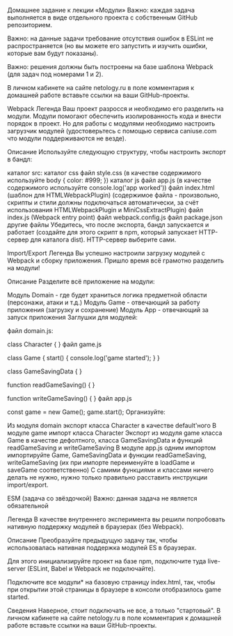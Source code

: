 Домашнее задание к лекции «Модули»
Важно: каждая задача выполняется в виде отдельного проекта с собственным GitHub репозиторием.

Важно: на данные задачи требование отсутствия ошибок в ESLint не распространяется (но вы можете его запустить и изучить ошибки, которые вам будут показаны).

Важно: решения должны быть построены на базе шаблона Webpack (для задач под номерами 1 и 2).

В личном кабинете на сайте netology.ru в поле комментария к домашней работе вставьте ссылки на ваши GitHub-проекты.

Webpack
Легенда
Ваш проект разросся и необходимо его разделить на модули. Модули помогают обеспечить изолированность кода и внести порядок в проект. Но для работы с модулями необходимо настроить загрузчик модулей (удостоверьтесь с помощью сервиса caniuse.com что модули поддерживаются не везде).

Описание
Используйте следующую структуру, чтобы настроить экспорт в бандл:

каталог src:
каталог css
файл style.css (в качестве содержимого используйте body { color: #999; })
каталог js
файл app.js (в качестве содержимого используйте console.log('app worked'))
файл index.html (шаблон для HTMLWebpackPlugin) (содержимое файла - произвольно, скрипты и стили должны подключаться автоматически, за счёт использования HTMLWebpackPlugin и MiniCssExtractPlugin)
файл index.js (Webpack entry point)
файл webpack.config.js
файл package.json
другие файлы
Убедитесь, что после экспорта, бандл запускается и работает (создайте для этого скрипт в npm, который запускает HTTP-сервер для каталога dist). HTTP-сервер выберите сами.

Import/Export
Легенда
Вы успешно настроили загрузку модулей с Webpack и сборку приложения. Пришло время всё грамотно разделить на модули!

Описание
Разделите всё приложение на модули:

Модуль Domain - где будет храниться логика предметной области (персонажи, атаки и т.д.)
Модуль Game - отвечающий за работу приложения (загрузку и сохранение)
Модуль App - отвечающий за запуск приложения
Заглушки для модулей:

файл domain.js:

class Character {
}
файл game.js

class Game {
  start() {
    console.log('game started');
  }
}

class GameSavingData {
}

function readGameSaving() {
}

function writeGameSaving() {
}
файл app.js

const game = new Game();
game.start();
Организуйте:

Из модуля domain экспорт класса Character в качестве default'ного
В модуле game импорт класса Character
Экспорт из модуля game класса Game в качестве дефолтного, класса GameSavingData и функций readGameSaving и writeGameSaving
В модуле app.js одним импортом импортируйте Game, GameSavingData и функции readGameSaving, writeGameSaving (их при импорте переименуйте в loadGame и saveGame соответственно)
С самими функциями и классами ничего делать не нужно, нужно только правильно расставить инструкции import/export.

ESM (задача со звёздочкой)
Важно: данная задача не является обязательной

Легенда
В качестве внутреннего эксперимента вы решили попробовать нативную поддержку модулей в браузерах (без Webpack).

Описание
Преобразуйте предыдущую задачу так, чтобы использовалась нативная поддержка модулей ES в браузерах.

Для этого инициализируйте проект на базе npm, подключите туда live-server (ESLint, Babel и Webpack не подключайте).

Подключите все модули* на базовую страницу index.html, так, чтобы при открытии этой страницы в браузере в консоли отобразилось game started.

Сведения
Наверное, стоит подключать не все, а только "стартовый".
В личном кабинете на сайте netology.ru в поле комментария к домашней работе вставьте ссылки на ваши GitHub-проекты.